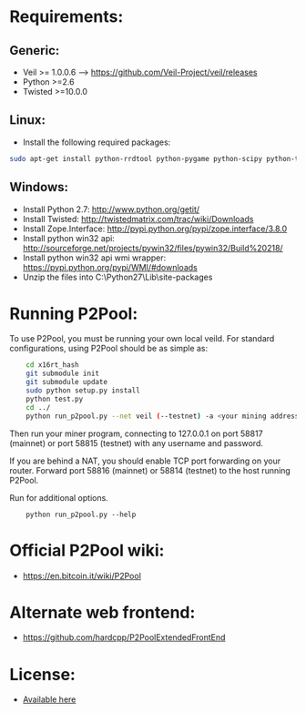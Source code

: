 # Requirements:

## Generic:
* Veil >= 1.0.0.6 --> https://github.com/Veil-Project/veil/releases
* Python >=2.6
* Twisted >=10.0.0

## Linux:
* Install the following required packages: 
```sh
sudo apt-get install python-rrdtool python-pygame python-scipy python-twisted python-twisted-web python-pil python-setuptools`
```

## Windows:
* Install Python 2.7: http://www.python.org/getit/
* Install Twisted: http://twistedmatrix.com/trac/wiki/Downloads
* Install Zope.Interface: http://pypi.python.org/pypi/zope.interface/3.8.0
* Install python win32 api: http://sourceforge.net/projects/pywin32/files/pywin32/Build%20218/
* Install python win32 api wmi wrapper: https://pypi.python.org/pypi/WMI/#downloads
* Unzip the files into C:\Python27\Lib\site-packages

# Running P2Pool:
To use P2Pool, you must be running your own local veild. For standard configurations, using P2Pool should be as simple as:
```sh
    cd x16rt_hash
    git submodule init
    git submodule update
    sudo python setup.py install
    python test.py
    cd ../
    python run_p2pool.py --net veil (--testnet) -a <your mining address here> <rpcuser> <rpcpassword>
```
Then run your miner program, connecting to 127.0.0.1 on port 58817 (mainnet) or port 58815 (testnet) with any
username and password.

If you are behind a NAT, you should enable TCP port forwarding on your router. Forward port 58816 (mainnet) or 58814 (testnet) to the host running P2Pool.

Run for additional options.
```
    python run_p2pool.py --help
```

# Official P2Pool wiki:
* https://en.bitcoin.it/wiki/P2Pool

# Alternate web frontend:
* https://github.com/hardcpp/P2PoolExtendedFrontEnd

# License:
* [Available here](COPYING)


